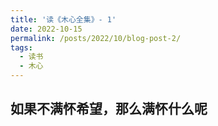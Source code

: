 ```yaml
---
title: '读《木心全集》- 1'
date: 2022-10-15
permalink: /posts/2022/10/blog-post-2/
tags:
  - 读书
  - 木心
---
```


如果不满怀希望，那么满怀什么呢
------